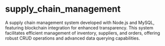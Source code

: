 # supply_chain_management
A supply chain management system developed with Node.js and MySQL, featuring blockchain integration for enhanced transparency. This system facilitates efficient management of inventory, suppliers, and orders, offering robust CRUD operations and advanced data querying capabilities.

